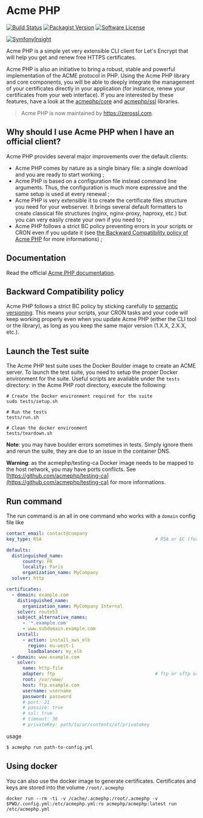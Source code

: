 Acme PHP
========

[![Build Status](https://img.shields.io/travis/acmephp/acmephp/master.svg?style=flat-square)](https://travis-ci.org/acmephp/acmephp)
[![Packagist Version](https://img.shields.io/packagist/v/acmephp/acmephp.svg?style=flat-square)](https://packagist.org/packages/acmephp/acmephp)
[![Software License](https://img.shields.io/badge/license-MIT-brightgreen.svg?style=flat-square)](LICENSE)

[![SymfonyInsight](https://insight.symfony.com/projects/4eb121bf-9f9d-4d16-813b-f98f07003eaf/big.svg)](https://insight.symfony.com/projects/4eb121bf-9f9d-4d16-813b-f98f07003eaf)

Acme PHP is a simple yet very extensible CLI client for Let's Encrypt that will help
you get and renew free HTTPS certificates.

Acme PHP is also an initiative to bring a robust, stable and powerful implementation
of the ACME protocol in PHP. Using the Acme PHP library and core components, you will be
able to deeply integrate the management of your certificates directly in your application
(for instance, renew your certificates from your web interface). If you are interested
by these features, have a look at the [acmephp/core](https://github.com/acmephp/core) and
[acmephp/ssl](https://github.com/acmephp/ssl) libraries.

>  Acme PHP is now maintained by https://zerossl.com.

## Why should I use Acme PHP when I have an official client?

Acme PHP provides several major improvements over the default clients:
-   Acme PHP comes by nature as a single binary file: a single download and you are ready to start working ;
-   Acme PHP is based on a configuration file instead command line arguments.
    Thus, the configuration is much more expressive and the same setup is used at every renewal ;
-   Acme PHP is very extensible it to create the certificate files structure you need for your webserver.
    It brings several default formatters to create classical file structures
    (nginx, nginx-proxy, haproxy, etc.) but you can very easily create your own if you need to ;
-   Acme PHP follows a strict BC policy preventing errors in your scripts or CRON even if you update it (see
    [the Backward Compatibility policy of Acme PHP](#backward-compatibility-policy) for more informations) ;

## Documentation

Read the official [Acme PHP documentation](https://acmephp.github.io).

## Backward Compatibility policy

Acme PHP follows a strict BC policy by sticking carefully to [semantic versioning](http://semver.org). This means
your scripts, your CRON tasks and your code will keep working properly even when you update Acme PHP (either the CLI
tool or the library), as long as you keep the same major version (1.X.X, 2.X.X, etc.).

## Launch the Test suite

The Acme PHP test suite uses the Docker Boulder image to create an ACME server.
To launch the test suite, you need to setup the proper Docker environment for the suite.
Useful scripts are available under the `tests` directory: in the Acme PHP root directory,
execute the following:

```
# Create the Docker environment required for the suite
sudo tests/setup.sh

# Run the tests
tests/run.sh

# Clean the docker environment
tests/teardown.sh
```

**Note**: you may have boulder errors sometimes in tests. Simply ignore them and rerun the suite,
they are due to an issue in the container DNS.

**Warning**: as the acmephp/testing-ca Docker image needs to be mapped to the host network,
you may have ports conflicts. See [https://github.com/acmephp/testing-ca](https://github.com/acmephp/testing-ca)
for more informations.

## Run command

The run command is an all in one command who works with a `domain`
config file like

```yaml
contact_email: contact@company
key_type: RSA                                          # RSA or EC (for ECDSA). Default "RSA"

defaults:
  distinguished_name:
      country: FR
      locality: Paris
      organization_name: MyCompany
  solver: http

certificates:
  - domain: example.com
    distinguished_name:
      organization_name: MyCompany Internal
    solver: route53
    subject_alternative_names:
      - '*.example.com'
      - www.subdomain.example.com
    install:
      - action: install_aws_elb
        region: eu-west-1
        loadbalancer: my_elb
  - domain: www.example.com
    solver:
      name: http-file
      adapter: ftp                                     # ftp or sftp or local, see https://flysystem.thephpleague.com/
      root: /var/www/
      host: ftp.example.com
      username: username
      password: password
      # port: 21
      # passive: true
      # ssl: true
      # timeout: 30
      # privateKey: path/to/or/contents/of/privatekey
```

usage

```bash
$ acmephp run path-to-config.yml
```

## Using docker

You can also use the docker image to generate certificates.
Certificates and keys are stored into the volume `/root/.acmephp`

```
docker run --rm -ti -v /cache/.acmephp:/root/.acmephp -v $PWD/.config.yml:/etc/acmephp.yml:ro acmephp/acmephp:latest run /etc/acmephp.yml
```

